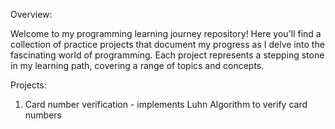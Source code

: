 Overview:

Welcome to my programming learning journey repository! Here you'll find a collection of practice projects that document my progress as I delve into the fascinating world of programming. Each project represents a stepping stone in my learning path, covering a range of topics and concepts.

Projects:

1. Card number verification - implements Luhn Algorithm to verify card numbers
